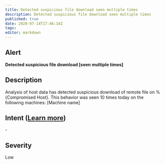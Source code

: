 ```yaml
---
title: Detected suspicious file download seen multiple times
description: Detected suspicious file download seen multiple times
published: true
date: 2020-07-14T17:46:14Z
tags:
editor: markdown
---
```


## Alert
**Detected suspicious file download [seen multiple times]**

## Description
Analysis of host data has detected suspicious download of remote file on %{Compromised Host}. This behavior was seen 10 times today on the following machines: [Machine name]

## Intent ([Learn more](/public/security/alerts/intentions.md))
\-

## Severity
Low





